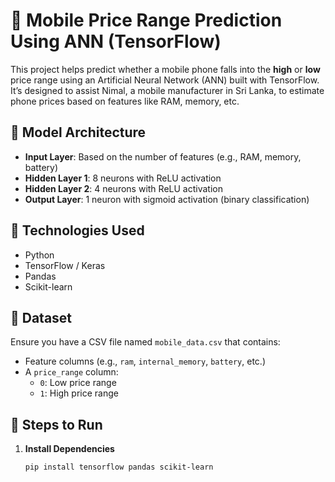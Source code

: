 # 📱 Mobile Price Range Prediction Using ANN (TensorFlow)

This project helps predict whether a mobile phone falls into the **high** or **low** price range using an Artificial Neural Network (ANN) built with TensorFlow. It’s designed to assist Nimal, a mobile manufacturer in Sri Lanka, to estimate phone prices based on features like RAM, memory, etc.

## 🧠 Model Architecture

- **Input Layer**: Based on the number of features (e.g., RAM, memory, battery)
- **Hidden Layer 1**: 8 neurons with ReLU activation
- **Hidden Layer 2**: 4 neurons with ReLU activation
- **Output Layer**: 1 neuron with sigmoid activation (binary classification)

## 🔧 Technologies Used

- Python
- TensorFlow / Keras
- Pandas
- Scikit-learn

## 📁 Dataset

Ensure you have a CSV file named `mobile_data.csv` that contains:

- Feature columns (e.g., `ram`, `internal_memory`, `battery`, etc.)
- A `price_range` column:
  - `0`: Low price range
  - `1`: High price range

## 🚀 Steps to Run

1. **Install Dependencies**
   ```bash
   pip install tensorflow pandas scikit-learn
